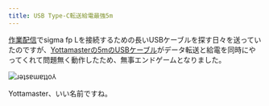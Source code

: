 ```yaml
---
title: USB Type-C転送給電最強5m
---
```

[作業配信](https://www.youtube.com/c/r7kamura)でsigma fp Lを接続するための長いUSBケーブルを探す日々を送っていたのですが、[Yottamasterの5mのUSBケーブル](https://www.amazon.co.jp/dp/B09Y1BY75P)がデータ転送と給電を同時にやってくれて問題無く動作したため、無事エンドゲームとなりました。

![](https://lh6.googleusercontent.com/o0BcHyeGO5P699mS_Ssw6GuSlzFH4_BXcujfPoE3hVrn-5cTc0x48ZE_vFyoAv691bWh_l4KRm6SPgoRkmEBs5b_NI-cpyi6bTNznEzZJVursjJ_U8nbpz6--Rv8kumC-jA4TnRBLtZd82cDI-FM2TI "ɹǝʇsɐɯɐʇʇo⅄")

Yottamaster、いい名前ですね。
